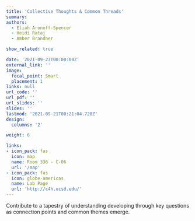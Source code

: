 ```yaml
---
title: 'Collective Thoughts & Common Threads'
summary:
authors: 
  - Eliah Aronoff-Spencer
  - Heidi Rataj
  - Amber Brandner

show_related: true

date: '2021-09-23T00:00:00Z'
external_link: ''
image:
  focal_point: Smart
  placement: 1
links: null
url_code: ''
url_pdf: ''
url_slides: ''
slides: ''
lastmod: '2021-09-21T00:21:04.720Z'
design:
  columns: '2'

weight: 6

links:
- icon_pack: fas
  icon: map
  name: Room 336 - C-06
  url: '/map'
- icon_pack: fas
  icon: globe-americas
  name: Lab Page
  url: 'http://c4h.ucsd.edu/'
---
```

Contribute to a tapestry of understanding developing through key questions as connection points and common themes emerge.